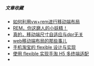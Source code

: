 ##### 文章收藏

* [如何利用vw+rem进行移动端布局](https://juejin.im/post/5b29f476e51d455892718380)
* [REM，你这磨人的小妖精！](https://juejin.im/post/5b28b36af265da59a36e351e)
* [真的，移动端尺寸自适应与dpr无关](https://juejin.im/post/5b346e8f5188251e1d39bd09)
* [web移动端布局的那些事儿](https://juejin.im/post/5b6575b0518825196b01fd85)
* [手机淘宝的 flexible 设计与实现 ](<http://www.html-js.com/article/2402> )
* [使用 flexible 实现手淘 H5 多终端适配 ]([http://www.w3cplus.com/mobile/lib-flexible-for-html5-layout.html](https://www.cnblogs.com/kidney/p/%E4%BD%BF%E7%94%A8Flexible%E5%AE%9E%E7%8E%B0%E6%89%8B%E6%B7%98H5%E9%A1%B5%E9%9D%A2%E7%9A%84%E7%BB%88%E7%AB%AF%E9%80%82%E9%85%8D) )
* 


